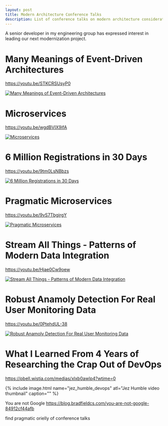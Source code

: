 ```yaml
---
layout: post
title: Modern Architecture Conference Talks
description: List of conference talks on modern architecture considerations
---
```


A senior developer in my engineering group has expressed interest in leading our next modernization project.


# Many Meanings of Event-Driven Architectures
https://youtu.be/STKCRSUsyP0

[![Many Meanings of Event-Driven Architectures](https://i.ytimg.com/vi/STKCRSUsyP0/hqdefault.jpg)](https://youtu.be/STKCRSUsyP0)


# Microservices
https://youtu.be/wgdBVIX9ifA

[![Microservices](https://i.ytimg.com/vi/wgdBVIX9ifA/hqdefault.jpg)](https://youtu.be/wgdBVIX9ifA)


# 6 Million Registrations in 30 Days
https://youtu.be/9tm0LsNBbzs

[![6 Million Registrations in 30 Days](https://i.ytimg.com/vi/9tm0LsNBbzs/hqdefault.jpg)](https://youtu.be/9tm0LsNBbzs)


# Pragmatic Microservices
https://youtu.be/9vS7TbgirgY

[![Pragmatic Microservices](https://i.ytimg.com/vi/9vS7TbgirgY/hqdefault.jpg)](https://youtu.be/9vS7TbgirgY)


# Stream All Things - Patterns of Modern Data Integration
https://youtu.be/Hjae0Cw9oew

[![Stream All Things - Patterns of Modern Data Integration](https://i.ytimg.com/vi/Hjae0Cw9oew/hqdefault.jpg)](https://youtu.be/Hjae0Cw9oew)


# Robust Anamoly Detection For Real User Monitoring Data
https://youtu.be/0PtehdUL-38

[![Robust Anamoly Detection For Real User Monitoring Data](https://i.ytimg.com/vi/0PtehdUL-38/hqdefault.jpg)](https://youtu.be/0PtehdUL-38)


# What I Learned From 4 Years of Researching the Crap Out of DevOps
https://pbell.wistia.com/medias/xlxb0awlp4?wtime=0

{% include image.html name="jez_humble_devops" atl="Jez Humble video thumbnail" caption="" %}



You are not Google
https://blog.bradfieldcs.com/you-are-not-google-84912cf44afb 

find pragmatic orielly of conference talks